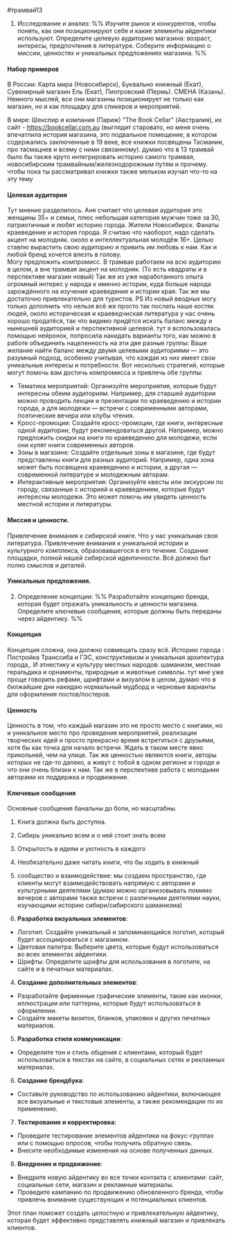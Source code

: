 
#трамвай13 
1. Исследование и анализ:
%% Изучите рынок и конкурентов, чтобы понять, как они позиционируют себя и какие элементы айдентики используют. Определите целевую аудиторию магазина: возраст, интересы, предпочтения в литературе. Соберите информацию о миссии, ценностях и уникальных предложениях магазина. %%
#### Набор примеров
В России: Карта мира (Новосибирск), Буквально книжный (Екат), Сувенирный магазин Ель (Екат), Пиотровский (Пермь). СМЕНА (Казань). 
  Немного мыслей, все они магазины позиционирует не только как магазин, но и как площадку для спикеров и мероприятий. 

В мире: Шекспир и компания (Париж)
"The Book Cellar" (Австралия), их сайт - https://bookcellar.com.au (выглядит старовато, но меня очень впечатлила история магазина, это подвальное помещение, в котором содержались заключенные в 19 веке, все книжки посвящены Тасмании, про тасмацнев и всему с ними связанному). думаю что в 13 трамвай было бы также круто интегрировать историю самого трамвая, новосибирским трамвайным/железнодорожным путям и прочему. чтобы пока ты рассматривал книжки также мельком изучал что-то на эту тему

#### Целевая аудитория
Тут мнение разделилось. Аня считает что целевая аудитория это женщины 35+ и семьи, плюс небольшая категория мужчин тоже за 30, патриотичные и любят историю города. Жители Новосибирск. Фанаты краеведение и история города. 
Я считаю что наоборот, надо сделать акцент на молодняк. около и интеллектуальная молодёж 16+. Целью ставлю вырастить свою аудиторию и привить им любовь к нам. Как и любой бренд хочется влезть в голову.  
Могу предложить компромисс. В трамвае работаем на всю аудиторию в целом, а вне трамвая акцент на молодняк. (То есть квадраты и в перспективе магазин новый)
Так же из уже наработанного опыта огромный интерес у народа к именно истории, куда больше народа зарождённого на изучение краеведение и истории края. Так же мы достаточно привлекательно для туристов. 
PS Из новый вводных могу только дополнить что нельзя всё же просто так послать наше костяк людей, около историческая и краеведчиская литература у нас очень хорошо продатёся, так что видимо придётся искать баланс между и нынешней аудиторией и перспективной целевой.
тут я вспользовалась помощью нейронок, попросила накидать варианты того, как можно в работе объединить нацеленность на эти две разные группы: 
Ваше желание найти баланс между двумя целевыми аудиториями — это разумный подход, особенно учитывая, что каждая из них имеет свои уникальные интересы и потребности. Вот несколько стратегий, которые могут помочь вам достичь компромисса и привлечь обе группы:
- Тематика мероприятий: Организуйте мероприятия, которые будут интересны обеим аудиториям. Например, для старшей аудитории можно проводить лекции и презентации по краеведению и истории города, а для молодежи — встречи с современными авторами, поэтические вечера или клубы чтения.
- Кросс-промоции: Создайте кросс-промоции, где книги, интересные одной аудитории, будут рекомендоваться другой. Например, можно предложить скидки на книги по краеведению для молодежи, если они купят книги современных авторов.
- Зоны в магазине: Создайте отдельные зоны в магазине, где будут представлены книги для разных аудиторий. Например, одна зона может быть посвящена краеведению и истории, а другая — современной литературе и молодежным авторам.
- Интерактивные мероприятия: Организуйте квесты или экскурсии по городу, связанные с историей и краеведением, которые будут интересны молодежи. Это может помочь им увидеть ценность местной истории и литературы.

#### Миссия и ценности. 
Привлечение внимания к сибирской книге. Что у нас уникальная своя литература. Привлечение внимания к уникальной истории и культурного комплекса, образовавшегося в его течение. Создание площадки, полной нашей сибирской идентичности. Всё должно быт полно смыслов и деталей. 
#### Уникальные предложения. 

2. Определение концепции:
%% Разработайте концепцию бренда, которая будет отражать уникальность и ценности магазина. Определите ключевые сообщения, которые должны быть переданы через айдентику. %%
#### Концепция
Концепция сложна, она должно совмещать сразу всё. Историю города : Постройка Транссиба и ГЭС, конструктивизм и уникальная архитектура города,. И этнестику и культуру местных народов: шаманизм, местная геральдика и орнаменты, природные и животные символы. 
тут мне уже проще говорить рефами, шрифтами и визуалом в целом, думаю что в билжайшие дни накидаю нормальный мудборд и черновые варианты для оформления постов/постеров. 

#### Ценность
Ценность в том, что каждый магазин это не просто место с книгами, но и уникальное место про проведения мероприятий, реализации творческих идей и просто прекрасно время встретиться с друзьями, хотя бы как точка для начало встречи. Ждать в таком месте явно прикольней, чем на улице. Так же ценностью являются книги, авторы которых не где-то далеко, а живут с тобой в одном регионе и городе и что они очень близки к нам. Так же в перспективе работа с молодыми авторами их поддержка и продвижение.  
#### Ключевые сообщения
Основные сообщения банальны до боли, но масштабны.
 1. Книга должна быть доступна.
 2. Сибирь уникально всем и о ней стоит знать всем 
 3. Открытость в идеям и уютность в каждого
 4. Необязательно даже читать книги, что бы ходить в книжный
5. сообщество и взаимодействие: мы создаем пространство, где клиенты могут взаимодействовать напрямую с авторами и культурными деятелями (думаю можно организовывать помимо вечеров с авторами также встречи с различными деятелями науки, изучающими историю сибири/сибирского шаманизма)

3. **Разработка визуальных элементов**:
- Логотип: Создайте уникальный и запоминающийся логотип, который будет ассоциироваться с магазином.
- Цветовая палитра: Выберите цвета, которые будут использоваться во всех элементах айдентики.
- Шрифты: Определите шрифты для использования в логотипе, на сайте и в печатных материалах.

4. **Создание дополнительных элементов**:
- Разработайте фирменные графические элементы, такие как иконки, иллюстрации или паттерны, которые будут использоваться в оформлении.
- Создайте макеты визиток, бланков, упаковки и других печатных материалов.

5. **Разработка стиля коммуникации**:
- Определите тон и стиль общения с клиентами, который будет использоваться в текстах на сайте, в социальных сетях и рекламных материалах.

6. **Создание брендбука**:
- Составьте руководство по использованию айдентики, включающее все визуальные и текстовые элементы, а также рекомендации по их применению.

7. **Тестирование и корректировка**:
- Проведите тестирование элементов айдентики на фокус-группах или с помощью опросов, чтобы получить обратную связь.
- Внесите необходимые изменения на основе полученных данных.

8. **Внедрение и продвижение**:
- Внедрите новую айдентику во все точки контакта с клиентами: сайт, социальные сети, магазин и рекламные материалы.
- Проведите кампанию по продвижению обновленного бренда, чтобы привлечь внимание существующих и потенциальных клиентов.

Этот план поможет создать целостную и привлекательную айдентику, которая будет эффективно представлять книжный магазин и привлекать клиентов.